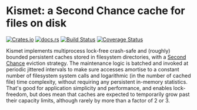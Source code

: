 Kismet: a Second Chance cache for files on disk
===============================================
[![Crates.io](https://img.shields.io/crates/v/kismet-cache)](https://crates.io/crates/kismet-cache) [![docs.rs](https://img.shields.io/docsrs/kismet-cache)](https://docs.rs/kismet-cache) [![Build Status](https://app.travis-ci.com/pkhuong/kismet-cache.svg?branch=main)](https://app.travis-ci.com/pkhuong/kismet-cache) [![Coverage Status](https://coveralls.io/repos/github/pkhuong/kismet-cache/badge.svg?branch=main)](https://coveralls.io/github/pkhuong/kismet-cache?branch=main)

Kismet implements multiprocess lock-free crash-safe and (roughly)
bounded persistent caches stored in filesystem directories, with a
[Second Chance](https://en.wikipedia.org/wiki/Page_replacement_algorithm#Second-chance)
eviction strategy.  The maintenance logic is batched and invoked at
periodic jittered intervals to make sure accesses amortise to a
constant number of filesystem system calls and logarithmic (in the
number of cached file) time complexity, without requiring any
persistent in-memory statistics.  That's good for application
simplicity and performance, and enables lock-freedom, but does mean
that caches are expected to temporarily grow past their capacity
limits, although rarely by more than a factor of 2 or 3.
